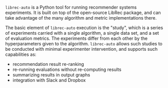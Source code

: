``librec-auto`` is a Python tool for running recommender systems experiments.
It is built on top of the open-source LibRec package, and
can take advantage of the many algorithm and metric implementations there.

The basic element of ``librec-auto`` execution is the "study", which is a series
of experiments carried with a single algorithm, a single data set, and a set
of evaluation metrics. The experiments differ from each other by the hyperparameters
given to the algorithm. ``librec-auto`` allows such studies to be conducted with
minimal experimenter intervention, and supports such capabilities as:

* recommendation result re-ranking
* re-running evaluations without re-computing results
* summarizing results in output graphs
* integration with Slack and Dropbox
